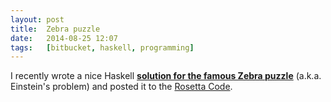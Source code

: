 ```yaml
---
layout: post
title:  Zebra puzzle
date:   2014-08-25 12:07
tags:   [bitbucket, haskell, programming]
---
```


I recently wrote a nice Haskell
**[solution for the famous Zebra puzzle](https://bitbucket.org/cblp/teaching/src/default/examples/einstein/Einstein.hs)**
(a.k.a. Einstein's problem)
and posted it to the
[Rosetta Code](http://rosettacode.org/wiki/Zebra_puzzle#LP-like_version).
